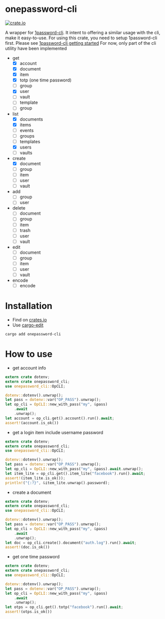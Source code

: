 # onepassword-cli

[![crate.io](https://img.shields.io/crates/v/onepassword-cli)](https://crates.io/crates/onepassword-cli)

A wrapper for [1password-cli](https://support.1password.com/command-line-getting-started/). It intent to offering a similar usage with the cli, make it easy-to-use.
For using this crate, you need to setup 1password-cli first.
Please see [1password-cli getting started](https://support.1password.com/command-line-getting-started/)
For now, only part of the cli utility have been implemented

- get
  - [x] account
  - [x] document
  - [x] item
  - [x] totp (one time password)
  - [ ] group
  - [x] user
  - [ ] vault
  - [ ] template
  - [ ] group
- list
  - [x] documents
  - [x] items
  - [ ] events
  - [ ] groups
  - [ ] templates
  - [x] users
  - [ ] vaults
- create
  - [x] document
  - [ ] group
  - [ ] item
  - [ ] user
  - [ ] vault
- add
  - [ ] group
  - [ ] user
- delete
  - [ ] document
  - [ ] group
  - [ ] item
  - [ ] trash
  - [ ] user
  - [ ] vault
- edit
  - [ ] document
  - [ ] group
  - [ ] item
  - [ ] user
  - [ ] vault
- encode
  - [ ] encode

# Installation

- Find on [crates.io](https://crates.io/crates/onepassword-cli)
- Use [cargo-edit](https://crates.io/crates/cargo-edit)

```sh
cargo add onepassword-cli
```

# How to use

- get account info

```rust
extern crate dotenv;
extern crate onepassword_cli;
use onepassword_cli::OpCLI;

dotenv::dotenv().unwrap();
let pass = dotenv::var("OP_PASS").unwrap();
let op_cli = OpCLI::new_with_pass("my", &pass)
    .await
    .unwrap();
let account = op_cli.get().account().run().await;
assert!(account.is_ok())
```

- get a login item include username password

```rust
extern crate dotenv;
extern crate onepassword_cli;
use onepassword_cli::OpCLI;

dotenv::dotenv().unwrap();
let pass = dotenv::var("OP_PASS").unwrap();
let op_cli = OpCLI::new_with_pass("my", &pass).await.unwrap();
let item_lite = op_cli.get().item_lite("facebook").run().await;
assert!(item_lite.is_ok());
println!("{:?}", &item_lite.unwrap().password);
```

- create a document

```rust
extern crate dotenv;
extern crate onepassword_cli;
use onepassword_cli::OpCLI;

dotenv::dotenv().unwrap();
let pass = dotenv::var("OP_PASS").unwrap();
let op_cli = OpCLI::new_with_pass("my", &pass)
    .await
    .unwrap();
let doc = op_cli.create().document("auth.log").run().await;
assert!(doc.is_ok())
```

- get one time password

```rust
extern crate dotenv;
extern crate onepassword_cli;
use onepassword_cli::OpCLI;

dotenv::dotenv().unwrap();
let pass = dotenv::var("OP_PASS").unwrap();
let op_cli = OpCLI::new_with_pass("my", &pass)
    .await
    .unwrap();
let otps = op_cli.get().totp("facebook").run().await;
assert!(otps.is_ok())
```
